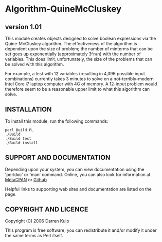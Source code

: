 # Algorithm-QuineMcCluskey

## version 1.01

This module creates objects designed to solve boolean expressions via
the Quine-McCluskey algorithm. The effectiveness of the algorithm is
dependent upon the size of problem; the number of minterms that can be set
goes up exponentially (approximately 3^n/n) with the number of variables.
This does limit, unfortunately, the size of the problems that can be solved
with this algorithm.

For example, a test with 12 variables (resulting in 4,096 possible input
combinations) currently takes 3 minutes to solve on a not-terribly-modern
Intel Core i7 laptop computer with 4G of memory. A 12-input problem would
therefore seem to be a reasonable upper limit to what this algorithm can
solve.

## INSTALLATION

To install this module, run the following commands:

```shell
perl Build.PL
./Build
./Build test
./Build install
```

## SUPPORT AND DOCUMENTATION

Depending upon your system, you can view documentation using the 'perldoc'
or 'man' command. Online, you can also look for information at
[MetaCPAN](https://metacpan.org/release/Algorithm-QuineMcCluskey) or
[Github](https://github.com/jgamble/Algorithm-QuineMcCluskey)

Helpful links to supporting web sites and documentation are listed on the page.

## COPYRIGHT AND LICENCE

Copyright (C) 2006 Darren Kulp

This program is free software; you can redistribute it and/or modify it
under the same terms as Perl itself.
